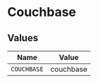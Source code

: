 # Couchbase


## Values

| Name        | Value       |
| ----------- | ----------- |
| `COUCHBASE` | couchbase   |